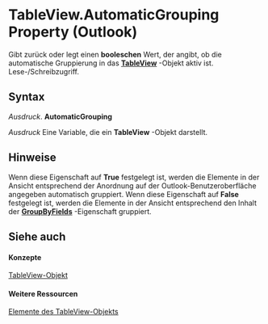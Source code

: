 
# TableView.AutomaticGrouping Property (Outlook)

Gibt zurück oder legt einen  **booleschen** Wert, der angibt, ob die automatische Gruppierung in das **[TableView](026e27f8-1655-060d-e8cc-87eaaf4f1510.md)** -Objekt aktiv ist. Lese-/Schreibzugriff.


## Syntax

 _Ausdruck_. **AutomaticGrouping**

 _Ausdruck_ Eine Variable, die ein **TableView** -Objekt darstellt.


## Hinweise

Wenn diese Eigenschaft auf  **True** festgelegt ist, werden die Elemente in der Ansicht entsprechend der Anordnung auf der Outlook-Benutzeroberfläche angegeben automatisch gruppiert. Wenn diese Eigenschaft auf **False** festgelegt ist, werden die Elemente in der Ansicht entsprechend den Inhalt der **[GroupByFields](42071d7b-0e41-c959-cb54-c49307d22a87.md)** -Eigenschaft gruppiert.


## Siehe auch


#### Konzepte


[TableView-Objekt](026e27f8-1655-060d-e8cc-87eaaf4f1510.md)
#### Weitere Ressourcen


[Elemente des TableView-Objekts](http://msdn.microsoft.com/library/2cc17ec6-12cf-d335-9370-d3922b45510e%28Office.15%29.aspx)